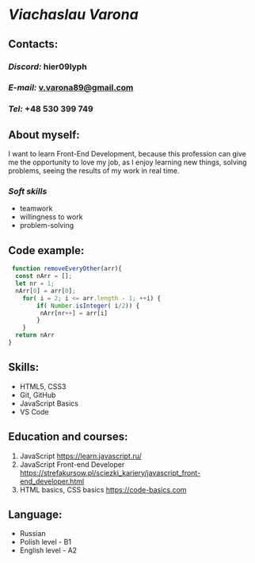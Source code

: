 # *Viachaslau Varona*

## **Contacts:**
### *Discord:* hier09lyph
### *E-mail:* v.varona89@gmail.com
### *Tel:* +48 530 399 749

## **About myself:**
I want to learn Front-End Development, because this profession can give me the opportunity to love my job, as I enjoy learning new things, solving problems, seeing the results of my work in real time.
### *Soft skills*
* teamwork
* willingness to work
* problem-solving

## Code example:
```javascript
 function removeEveryOther(arr){
  const nArr = [];
  let nr = 1;
  nArr[0] = arr[0];
    for( i = 2; i <= arr.length - 1; ++i) {
        if( Number.isInteger( i/2)) {
         nArr[nr++] = arr[i]
        }
    }
  return nArr
}
```
## Skills:
* HTML5, CSS3
* Git, GitHub
* JavaScript Basics
* VS Code

## Education and courses:
1. JavaScript https://learn.javascript.ru/
1. JavaScript Front-end Developer https://strefakursow.pl/sciezki_kariery/javascript_front-end_developer.html
1. HTML basics, CSS basics https://code-basics.com

## Language:
* Russian
* Polish level - B1
* English level - A2
